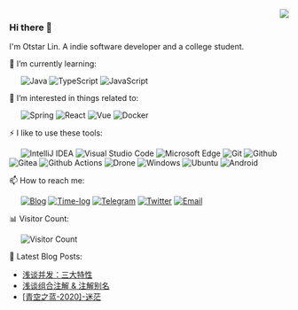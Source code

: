 <a href="https://github.com/syfxlin?tab=repositories">
  <img align="right" src="https://github-readme-stats.vercel.app/api?username=syfxlin&show_icons=true&hide_border=true" />
</a>

### Hi there 👋

I'm Otstar Lin. A indie software developer and a college student.

🌱 I’m currently learning:

&ensp;&ensp;&ensp;![Java](https://img.shields.io/badge/-Java-007396?style=flat-square&logo=Java&logoColor=fff) ![TypeScript](https://img.shields.io/badge/-TypeScript-007ACC?style=flat-square&logo=TypeScript&logoColor=fff) ![JavaScript](https://img.shields.io/badge/-JavaScript-F7DF1E?style=flat-square&logo=JavaScript&logoColor=000)

🎉 I’m interested in things related to:

&ensp;&ensp;&ensp;![Spring](https://img.shields.io/badge/-Spring-6DB33F?style=flat-square&logo=Spring&logoColor=fff) ![React](https://img.shields.io/badge/-React-61DAFB?style=flat-square&logo=React&logoColor=000) ![Vue](https://img.shields.io/badge/-Vue-4FC08D?style=flat-square&logo=Vue.js&logoColor=fff) ![Docker](https://img.shields.io/badge/-Docker-2496ED?style=flat-square&logo=Docker&logoColor=fff)

⚡ I like to use these  tools:

&ensp;&ensp;&ensp;![IntelliJ IDEA](https://img.shields.io/badge/-IntelliJ%20IDEA-000000?style=flat-square&logo=IntelliJ%20IDEA&logoColor=fff) ![Visual Studio Code](https://img.shields.io/badge/-Visual%20Studio%20Code-007ACC?style=flat-square&logo=Visual%20Studio%20Code&logoColor=fff) ![Microsoft Edge](https://img.shields.io/badge/-Microsoft%20Edge-0078D7?style=flat-square&logo=Microsoft%20Edge&logoColor=fff) ![Git](https://img.shields.io/badge/-Git-F05032?style=flat-square&logo=Git&logoColor=fff) ![Github](https://img.shields.io/badge/-Github-181717?style=flat-square&logo=Github&logoColor=fff) ![Gitea](https://img.shields.io/badge/-Gitea-609926?style=flat-square&logo=Gitea&logoColor=fff) ![Github Actions](https://img.shields.io/badge/-Github%20Actions-2088FF?style=flat-square&logo=Github%20Actions&logoColor=fff) ![Drone](https://img.shields.io/badge/-Drone-212121?style=flat-square&logo=Drone&logoColor=fff) ![Windows](https://img.shields.io/badge/-Windows-0078D6?style=flat-square&logo=Windows&logoColor=fff) ![Ubuntu](https://img.shields.io/badge/-Ubuntu-E95420?style=flat-square&logo=Ubuntu&logoColor=fff) ![Android](https://img.shields.io/badge/-Android-3DDC84?style=flat-square&logo=Android&logoColor=fff)

📫 How to reach me: 

&ensp;&ensp;&ensp;[![Blog](https://img.shields.io/badge/-https://blog.ixk.me-4B8BF5?style=flat-square&logo=Blogger&logoColor=fff)](https://blog.ixk.me) [![Time-log](https://img.shields.io/badge/-https://log.ixk.me-7719AA?style=flat-square&logo=Microsoft%20OneNote&logoColor=fff)](https://log.ixk.me) [![Telegram](https://img.shields.io/badge/-https://t.me/otstar-2CA5E0?style=flat-square&logo=Telegram&logoColor=fff)](https://t.me/otstar) [![Twitter](https://img.shields.io/badge/-https://twitter.com/syfxlin-1DA1F2?style=flat-square&logo=Twitter&logoColor=fff)](https://twitter.com/syfxlin) [![Email](https://img.shields.io/badge/-syfxlin@gmail.com-D14836?style=flat-square&logo=Gmail&logoColor=fff)](mailto:syfxlin@gmail.com)

📊 Visitor Count:

&ensp;&ensp;&ensp;![Visitor Count](https://ixk.me/gh-count/)

📕 Latest Blog Posts:

<!-- BLOG-POST-LIST:START -->
- [浅谈并发：三大特性](https://blog.ixk.me/talking-about-concurrency-three-characteristics.html)
- [浅谈组合注解 & 注解别名](https://blog.ixk.me/talking-about-merged-annotation.html)
- [[青空之蓝-2020]-迷茫](https://blog.ixk.me/my-2020-year-end-summary.html)
<!-- BLOG-POST-LIST:END -->
